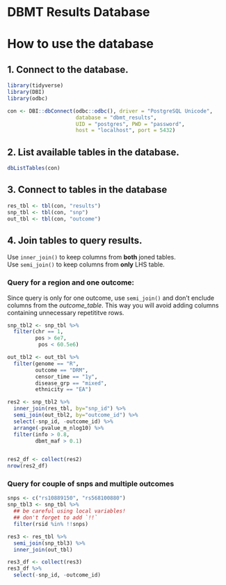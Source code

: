 DBMT Results Database
================

# How to use the database

## 1\. Connect to the database.

``` r
library(tidyverse)
library(DBI)
library(odbc)

con <- DBI::dbConnect(odbc::odbc(), driver = "PostgreSQL Unicode", 
                      database = "dbmt_results", 
                      UID = "postgres", PWD = "password", 
                      host = "localhost", port = 5432)
```

## 2\. List available tables in the database.

``` r
dbListTables(con)
```

## 3\. Connect to tables in the database

``` r
res_tbl <- tbl(con, "results")
snp_tbl <- tbl(con, "snp")
out_tbl <- tbl(con, "outcome")
```

## 4\. Join tables to query results.

Use `inner_join()` to keep columns from **both** joned tables.  
Use `semi_join()` to keep columns from **only** LHS table.

### Query for a region and one outcome:

Since query is only for one outcome, use `semi_join()` and don’t enclude
columns from the *outcome\_table*. This way you will avoid adding
columns containing unnecessary repetititve rows.

``` r
snp_tbl2 <- snp_tbl %>%
  filter(chr == 1,
         pos > 6e7,
          pos < 60.5e6)

out_tbl2 <- out_tbl %>%
  filter(genome == "R",
         outcome == "DRM", 
         censor_time == "1y",
         disease_grp == "mixed",
         ethnicity == "EA")

res2 <- snp_tbl2 %>%
  inner_join(res_tbl, by="snp_id") %>%
  semi_join(out_tbl2, by="outcome_id") %>%
  select(-snp_id, -outcome_id) %>%
  arrange(-pvalue_m_nlog10) %>%
  filter(info > 0.8,
         dbmt_maf > 0.1) 


res2_df <- collect(res2) 
nrow(res2_df)
```

### Query for couple of snps and multiple outcomes

``` r
snps <- c("rs10889150", "rs568100880")
snp_tbl3 <- snp_tbl %>%
  ## be careful using local variables!
  ## don't forget to add `!!` 
  filter(rsid %in% !!snps) 

res3 <- res_tbl %>%
  semi_join(snp_tbl3) %>%
  inner_join(out_tbl)

res3_df <- collect(res3)
res3_df %>%
  select(-snp_id, -outcome_id)
```
